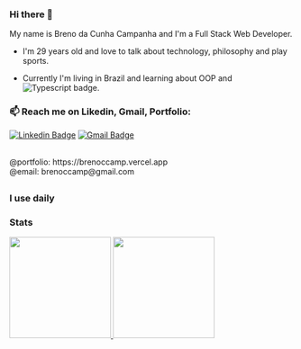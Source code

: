 ### Hi there 👋
<!--
**brenoccamp/brenoccamp** is a ✨ _special_ ✨ repository because its `README.md` (this file) appears on your GitHub profile.

Here are some ideas to get you started:

- 🔭 I’m currently working on ...
- 👯 I’m looking to collaborate on ...
- 🤔 I’m looking for help with ...
- 💬 Ask me about ...
- 😄 Pronouns: ...
- ⚡ Fun fact: ...
-->
My name is Breno da Cunha Campanha and I'm a Full Stack Web Developer.
- I'm 29 years old and love to talk about technology, philosophy and play sports.

- Currently I'm living in Brazil and learning about OOP and <img src="https://camo.githubusercontent.com/15569ddae589aac1f190bb8f480c3f1947ae54ceb78fcc0a4e9bcf5688718189/68747470733a2f2f696d672e736869656c64732e696f2f62616467652f2d547970657363726970742d77686974653f7374796c653d666c61742d73717561726526636f6c6f723d313931396666266c6f676f3d74797065736372697074266c6f676f436f6c6f723d7768697465" alt="Typescript badge">.

<h3>📫 Reach me on Likedin, Gmail, Portfolio:</h3>

[![Linkedin Badge](https://img.shields.io/badge/-brenoccamp-blue?style=flat-square&logo=Linkedin&logoColor=white&link=https://www.linkedin.com/in/brenoccamp/)](https://www.linkedin.com/in/brenoccamp/)
[![Gmail Badge](https://img.shields.io/badge/-brenoccamp@gmail.com-c14438?style=flat-square&logo=Gmail&logoColor=white&link=mailto:brenoccamp@gmail.com)](mailto:brenoccamp@gmail.com)

 <br>
 @portfolio: https://brenoccamp.vercel.app
 <br>
 @email:     brenoccamp@gmail.com
<h2></h2>
<h3>I use daily</h3>

### Stats
<div>
<a href="https://github.com/brenoccamp">
<img height="180em" src="https://github-readme-stats.vercel.app/api?username=brenoccamp&show_icons=true&theme=tokyonight&include_all_commits=true&count_private=true"/>
<img height="180em" src="https://github-readme-stats.vercel.app/api/top-langs/?username=brenoccamp&layout=compact&langs_count=7&theme=tokyonight"/>
</div>
<div style="display: inline_block"><br></a>
